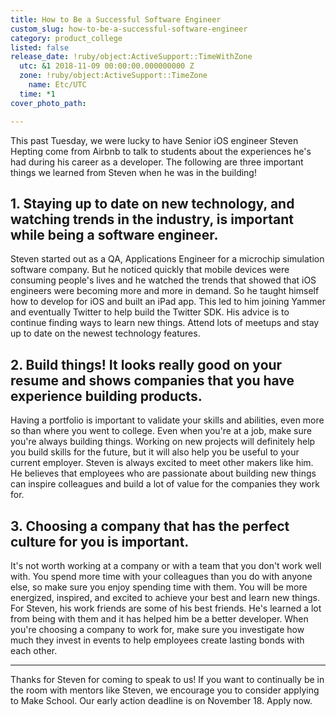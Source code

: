 ```yaml
---
title: How to Be a Successful Software Engineer
custom_slug: how-to-be-a-successful-software-engineer
category: product_college
listed: false
release_date: !ruby/object:ActiveSupport::TimeWithZone
  utc: &1 2018-11-09 00:00:00.000000000 Z
  zone: !ruby/object:ActiveSupport::TimeZone
    name: Etc/UTC
  time: *1
cover_photo_path: 

---
```

This past Tuesday, we were lucky to have Senior iOS engineer Steven Hepting come from Airbnb to talk to students about the experiences he's had during his career as a developer. The following are three important things we learned from Steven when he was in the building!

## 1\. Staying up to date on new technology, and watching trends in the industry, is important while being a software engineer.

Steven started out as a QA, Applications Engineer for a microchip simulation software company. But he noticed quickly that mobile devices were consuming people's lives and he watched the trends that showed that iOS engineers were becoming more and more in demand. So he taught himself how to develop for iOS and built an iPad app. This led to him joining Yammer and eventually Twitter to help build the Twitter SDK. His advice is to continue finding ways to learn new things. Attend lots of meetups and stay up to date on the newest technology features.

## 2\. Build things! It looks really good on your resume and shows companies that you have experience building products.

Having a portfolio is important to validate your skills and abilities, even more so than where you went to college. Even when you're at a job, make sure you're always building things. Working on new projects will definitely help you build skills for the future, but it will also help you be useful to your current employer. Steven is always excited to meet other makers like him. He believes that employees who are passionate about building new things can inspire colleagues and build a lot of value for the companies they work for.

## 3\. Choosing a company that has the perfect culture for you is important.

It's not worth working at a company or with a team that you don't work well with. You spend more time with your colleagues than you do with anyone else, so make sure you enjoy spending time with them. You will be more energized, inspired, and excited to achieve your best and learn new things. For Steven, his work friends are some of his best friends. He's learned a lot from being with them and it has helped him be a better developer. When you're choosing a company to work for, make sure you investigate how much they invest in events to help employees create lasting bonds with each other.

---

Thanks for Steven for coming to speak to us! If you want to continually be in the room with mentors like Steven, we encourage you to consider applying to Make School. Our early action deadline is on November 18. Apply now.